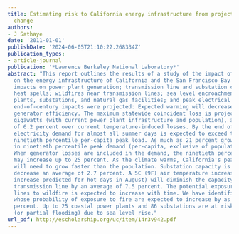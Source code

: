 ```yaml
---
title: Estimating risk to California energy infrastructure from projected climate
  change
authors:
- J Sathaye
date: '2011-01-01'
publishDate: '2024-06-05T21:10:22.268334Z'
publication_types:
- article-journal
publication: '*Lawrence Berkeley National Laboratory*'
abstract: "This report outlines the results of a study of the impact of climate change
  on the energy infrastructure of California and the San Francisco Bay region, including
  impacts on power plant generation; transmission line and substation capacity during
  heat spells; wildfires near transmission lines; sea level encroachment upon power
  plants, substations, and natural gas facilities; and peak electrical demand. Some
  end-of-century impacts were projected: Expected warming will decrease gas-fired
  generator efficiency. The maximum statewide coincident loss is projected at 10.3
  gigawatts (with current power plant infrastructure and population), an increase
  of 6.2 percent over current temperature-induced losses. By the end of the century,
  electricity demand for almost all summer days is expected to exceed the current
  ninetieth percentile per-capita peak load. As much as 21 percent growth is expected
  in ninetieth percentile peak demand (per-capita, exclusive of population growth).
  When generator losses are included in the demand, the ninetieth percentile peaks
  may increase up to 25 percent. As the climate warms, California's peak supply capacity
  will need to grow faster than the population. Substation capacity is projected to
  decrease an average of 2.7 percent. A 5C (9F) air temperature increase (the average
  increase predicted for hot days in August) will diminish the capacity of a fully-loaded
  transmission line by an average of 7.5 percent. The potential exposure of transmission
  lines to wildfire is expected to increase with time. We have identified some lines
  whose probability of exposure to fire are expected to increase by as much as 40
  percent. Up to 25 coastal power plants and 86 substations are at risk of flooding
  (or partial flooding) due to sea level rise."
url_pdf: http://escholarship.org/uc/item/14r3v942.pdf
---
```

